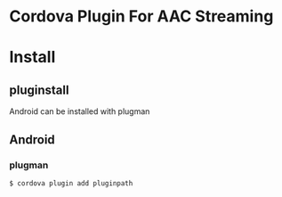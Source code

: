 # Cordova Plugin For AAC Streaming


# Install

## pluginstall

Android can be installed with plugman


## Android

### plugman

    $ cordova plugin add pluginpath

